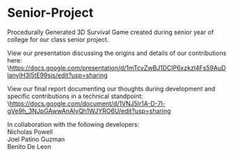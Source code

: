 # Senior-Project
Procedurally Generated 3D Survival Game created during senior year of college for our class senior project.

View our presentation discussing the origins and details of our contributions here: \https://docs.google.com/presentation/d/1mTcvZwBJ1DClP6xzkzl4Fs59AuDlanyIH3I5tE99sis/edit?usp=sharing

View our final report documenting our thoughts during development and specific contributions in a technical standpoint: \https://docs.google.com/document/d/1VNJ5lr1A-D-7l-gVe9h_3NJpGAwwAnAlyQh1WJYRO6U/edit?usp=sharing

In collaboration with the following developers:\
Nicholas Powell\
Joel Patino Guzman\
Benito De Leon
